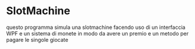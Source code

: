 # SlotMachine
questo programma simula una slotmachine facendo uso di un interfaccia WPF e un sistema di monete in modo da avere un premio e un metodo per pagare le singole giocate

